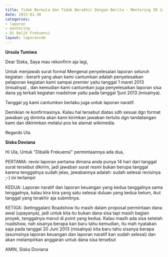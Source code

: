 ```yaml
---
title: Tidak Bermula dan Tidak Berakhir Dengan Berita - Mentoring 30 Januari 2013
date: 2013-01-30
categories:
- laporan
- mentoring
- Di Balik Frekuensi
layout: laporancmb
---
```


**Ursula Tumiwa**

Dear Siska, Saya mau rekonfirm aja lagi,

Untuk menjawab surat formal Mengenai penyelesaian laporan seluruh kegiatan : berarti yang akan kami cantumkan adalah penyelesaikan pelaporan kegiatan kami sampai premier yaitu tanggal 1 maret 2013 (misalnya) , dan kemudian kami cantumkan juga penyelesaikan laporan sisa dana yg terkait kegiatan roadshow yaitu pada tanggal 1juni 2013 (misalnya).

Tanggal yg kami cantumksn berlaku juga untuk laporan naratif.

Demikian re konfirmasinya. Kalau hal tersebut diatas sdh sesuai dgn format jawaban yg diminta akan kami kirimkan jawaban tertulis dgn tandatangan kami dan dikirimkan melalui pos ke alamat wikimedia.

Regards Ula


**Siska Doviana**

Hi Ula, Untuk "Dibalik Frekuensi" permintaannya ada dua,

PERTAMA: revisi laporan pertama dimana anda punya 14 hari dari tanggal surat tersebut dikirim, jadi jawaban surat resmi bukan berupa tanggal karena tenggatnya sudah jelas, jawabannya adalah: sudah selesai revisinya ;-) ini terlampir

KEDUA: Laporan naratif dan laporan keuangan yang kedua tanggalnya sama tenggatnya, kalau kira kira yang satu selesai duluan yang kedua belum, ikut tanggal yang terakhir aja submitnya.

KETIGA: (ketinggalan) Roadshow itu masih dalam proposal permintaan dana awal (upayanya), jadi untuk kita itu bukan dana sisa tapi masih bagian proyek, tanggalnya manut di point yang kedua. Kalau masih ada sisa setelah roadshow, nah sisanya berapa kan baru tahu kemudian, itu mah nyatakan saja pada tanggal 20 Juni 2013 (misalnya) kita baru tahu sisanya berapa (asumsinya laporan keuangan dan laporan naratif kan sudah selesai) dan akan melampirkan anggaran untuk dana sisa tersebut

AMIN, Siska Doviana 
